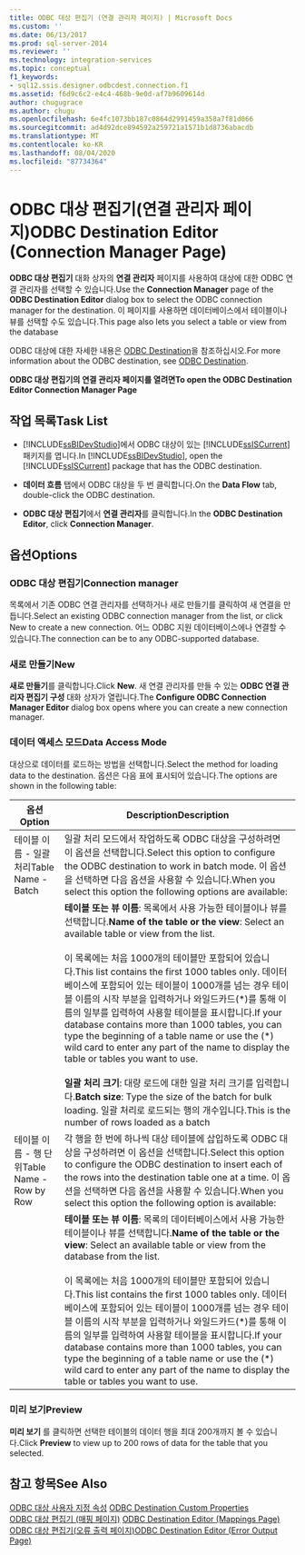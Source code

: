 ```yaml
---
title: ODBC 대상 편집기 (연결 관리자 페이지) | Microsoft Docs
ms.custom: ''
ms.date: 06/13/2017
ms.prod: sql-server-2014
ms.reviewer: ''
ms.technology: integration-services
ms.topic: conceptual
f1_keywords:
- sql12.ssis.designer.odbcdest.connection.f1
ms.assetid: f6d9c6c2-e4c4-468b-9e0d-af7b9609614d
author: chugugrace
ms.author: chugu
ms.openlocfilehash: 6e4fc1073bb187c0864d2991459a358a7f81d066
ms.sourcegitcommit: ad4d92dce894592a259721a1571b1d8736abacdb
ms.translationtype: MT
ms.contentlocale: ko-KR
ms.lasthandoff: 08/04/2020
ms.locfileid: "87734364"
---
```

# <a name="odbc-destination-editor-connection-manager-page"></a><span data-ttu-id="1ca52-102">ODBC 대상 편집기(연결 관리자 페이지)</span><span class="sxs-lookup"><span data-stu-id="1ca52-102">ODBC Destination Editor (Connection Manager Page)</span></span>
  <span data-ttu-id="1ca52-103">**ODBC 대상 편집기** 대화 상자의 **연결 관리자** 페이지를 사용하여 대상에 대한 ODBC 연결 관리자를 선택할 수 있습니다.</span><span class="sxs-lookup"><span data-stu-id="1ca52-103">Use the **Connection Manager** page of the **ODBC Destination Editor** dialog box to select the ODBC connection manager for the destination.</span></span> <span data-ttu-id="1ca52-104">이 페이지를 사용하면 데이터베이스에서 테이블이나 뷰를 선택할 수도 있습니다.</span><span class="sxs-lookup"><span data-stu-id="1ca52-104">This page also lets you select a table or view from the database</span></span>  
  
 <span data-ttu-id="1ca52-105">ODBC 대상에 대한 자세한 내용은 [ODBC Destination](data-flow/odbc-destination.md)을 참조하십시오.</span><span class="sxs-lookup"><span data-stu-id="1ca52-105">For more information about the ODBC destination, see [ODBC Destination](data-flow/odbc-destination.md).</span></span>  
  
 <span data-ttu-id="1ca52-106">**ODBC 대상 편집기의 연결 관리자 페이지를 열려면**</span><span class="sxs-lookup"><span data-stu-id="1ca52-106">**To open the ODBC Destination Editor Connection Manager Page**</span></span>  
  
## <a name="task-list"></a><span data-ttu-id="1ca52-107">작업 목록</span><span class="sxs-lookup"><span data-stu-id="1ca52-107">Task List</span></span>  
  
-   <span data-ttu-id="1ca52-108">[!INCLUDE[ssBIDevStudio](../includes/ssbidevstudio-md.md)]에서 ODBC 대상이 있는 [!INCLUDE[ssISCurrent](../includes/ssiscurrent-md.md)] 패키지를 엽니다.</span><span class="sxs-lookup"><span data-stu-id="1ca52-108">In [!INCLUDE[ssBIDevStudio](../includes/ssbidevstudio-md.md)], open the [!INCLUDE[ssISCurrent](../includes/ssiscurrent-md.md)] package that has the ODBC destination.</span></span>  
  
-   <span data-ttu-id="1ca52-109">**데이터 흐름** 탭에서 ODBC 대상을 두 번 클릭합니다.</span><span class="sxs-lookup"><span data-stu-id="1ca52-109">On the **Data Flow** tab, double-click the ODBC destination.</span></span>  
  
-   <span data-ttu-id="1ca52-110">**ODBC 대상 편집기**에서 **연결 관리자**를 클릭합니다.</span><span class="sxs-lookup"><span data-stu-id="1ca52-110">In the **ODBC Destination Editor**, click **Connection Manager**.</span></span>  
  
## <a name="options"></a><span data-ttu-id="1ca52-111">옵션</span><span class="sxs-lookup"><span data-stu-id="1ca52-111">Options</span></span>  
  
### <a name="connection-manager"></a><span data-ttu-id="1ca52-112">ODBC 대상 편집기</span><span class="sxs-lookup"><span data-stu-id="1ca52-112">Connection manager</span></span>  
 <span data-ttu-id="1ca52-113">목록에서 기존 ODBC 연결 관리자를 선택하거나 새로 만들기를 클릭하여 새 연결을 만듭니다.</span><span class="sxs-lookup"><span data-stu-id="1ca52-113">Select an existing ODBC connection manager from the list, or click New to create a new connection.</span></span> <span data-ttu-id="1ca52-114">어느 ODBC 지원 데이터베이스에나 연결할 수 있습니다.</span><span class="sxs-lookup"><span data-stu-id="1ca52-114">The connection can be to any ODBC-supported database.</span></span>  
  
### <a name="new"></a><span data-ttu-id="1ca52-115">새로 만들기</span><span class="sxs-lookup"><span data-stu-id="1ca52-115">New</span></span>  
 <span data-ttu-id="1ca52-116">**새로 만들기**를 클릭합니다.</span><span class="sxs-lookup"><span data-stu-id="1ca52-116">Click **New**.</span></span> <span data-ttu-id="1ca52-117">새 연결 관리자를 만들 수 있는 **ODBC 연결 관리자 편집기 구성** 대화 상자가 열립니다.</span><span class="sxs-lookup"><span data-stu-id="1ca52-117">The **Configure ODBC Connection Manager Editor** dialog box opens where you can create a new connection manager.</span></span>  
  
### <a name="data-access-mode"></a><span data-ttu-id="1ca52-118">데이터 액세스 모드</span><span class="sxs-lookup"><span data-stu-id="1ca52-118">Data Access Mode</span></span>  
 <span data-ttu-id="1ca52-119">대상으로 데이터를 로드하는 방법을 선택합니다.</span><span class="sxs-lookup"><span data-stu-id="1ca52-119">Select the method for loading data to the destination.</span></span> <span data-ttu-id="1ca52-120">옵션은 다음 표에 표시되어 있습니다.</span><span class="sxs-lookup"><span data-stu-id="1ca52-120">The options are shown in the following table:</span></span>  
  
|<span data-ttu-id="1ca52-121">옵션</span><span class="sxs-lookup"><span data-stu-id="1ca52-121">Option</span></span>|<span data-ttu-id="1ca52-122">Description</span><span class="sxs-lookup"><span data-stu-id="1ca52-122">Description</span></span>|  
|------------|-----------------|  
|<span data-ttu-id="1ca52-123">테이블 이름 - 일괄 처리</span><span class="sxs-lookup"><span data-stu-id="1ca52-123">Table Name - Batch</span></span>|<span data-ttu-id="1ca52-124">일괄 처리 모드에서 작업하도록 ODBC 대상을 구성하려면 이 옵션을 선택합니다.</span><span class="sxs-lookup"><span data-stu-id="1ca52-124">Select this option to configure the ODBC destination to work in batch mode.</span></span> <span data-ttu-id="1ca52-125">이 옵션을 선택하면 다음 옵션을 사용할 수 있습니다.</span><span class="sxs-lookup"><span data-stu-id="1ca52-125">When you select this option the following options are available:</span></span>|  
||<span data-ttu-id="1ca52-126">**테이블 또는 뷰 이름**: 목록에서 사용 가능한 테이블이나 뷰를 선택합니다.</span><span class="sxs-lookup"><span data-stu-id="1ca52-126">**Name of the table or the view**: Select an available table or view from the list.</span></span><br /><br /> <span data-ttu-id="1ca52-127">이 목록에는 처음 1000개의 테이블만 포함되어 있습니다.</span><span class="sxs-lookup"><span data-stu-id="1ca52-127">This list contains the first 1000 tables only.</span></span> <span data-ttu-id="1ca52-128">데이터베이스에 포함되어 있는 테이블이 1000개를 넘는 경우 테이블 이름의 시작 부분을 입력하거나 와일드카드(\*)를 통해 이름의 일부를 입력하여 사용할 테이블을 표시합니다.</span><span class="sxs-lookup"><span data-stu-id="1ca52-128">If your database contains more than 1000 tables, you can type the beginning of a table name or use the (\*) wild card to enter any part of the name to display the table or tables you want to use.</span></span><br /><br /> <span data-ttu-id="1ca52-129">**일괄 처리 크기**: 대량 로드에 대한 일괄 처리 크기를 입력합니다.</span><span class="sxs-lookup"><span data-stu-id="1ca52-129">**Batch size**: Type the size of the batch for bulk loading.</span></span> <span data-ttu-id="1ca52-130">일괄 처리로 로드되는 행의 개수입니다.</span><span class="sxs-lookup"><span data-stu-id="1ca52-130">This is the number of rows loaded as a batch</span></span>|  
|<span data-ttu-id="1ca52-131">테이블 이름 - 행 단위</span><span class="sxs-lookup"><span data-stu-id="1ca52-131">Table Name - Row by Row</span></span>|<span data-ttu-id="1ca52-132">각 행을 한 번에 하나씩 대상 테이블에 삽입하도록 ODBC 대상을 구성하려면 이 옵션을 선택합니다.</span><span class="sxs-lookup"><span data-stu-id="1ca52-132">Select this option to configure the ODBC destination to insert each of the rows into the destination table one at a time.</span></span> <span data-ttu-id="1ca52-133">이 옵션을 선택하면 다음 옵션을 사용할 수 있습니다.</span><span class="sxs-lookup"><span data-stu-id="1ca52-133">When you select this option the following option is available:</span></span>|  
||<span data-ttu-id="1ca52-134">**테이블 또는 뷰 이름**: 목록의 데이터베이스에서 사용 가능한 테이블이나 뷰를 선택합니다.</span><span class="sxs-lookup"><span data-stu-id="1ca52-134">**Name of the table or the view**: Select an available table or view from the database from the list.</span></span><br /><br /> <span data-ttu-id="1ca52-135">이 목록에는 처음 1000개의 테이블만 포함되어 있습니다.</span><span class="sxs-lookup"><span data-stu-id="1ca52-135">This list contains the first 1000 tables only.</span></span> <span data-ttu-id="1ca52-136">데이터베이스에 포함되어 있는 테이블이 1000개를 넘는 경우 테이블 이름의 시작 부분을 입력하거나 와일드카드(\*)를 통해 이름의 일부를 입력하여 사용할 테이블을 표시합니다.</span><span class="sxs-lookup"><span data-stu-id="1ca52-136">If your database contains more than 1000 tables, you can type the beginning of a table name or use the (\*) wild card to enter any part of the name to display the table or tables you want to use.</span></span>|  
  
### <a name="preview"></a><span data-ttu-id="1ca52-137">미리 보기</span><span class="sxs-lookup"><span data-stu-id="1ca52-137">Preview</span></span>  
 <span data-ttu-id="1ca52-138">**미리 보기** 를 클릭하면 선택한 테이블의 데이터 행을 최대 200개까지 볼 수 있습니다.</span><span class="sxs-lookup"><span data-stu-id="1ca52-138">Click **Preview** to view up to 200 rows of data for the table that you selected.</span></span>  
  
## <a name="see-also"></a><span data-ttu-id="1ca52-139">참고 항목</span><span class="sxs-lookup"><span data-stu-id="1ca52-139">See Also</span></span>  
 <span data-ttu-id="1ca52-140">[ODBC 대상 사용자 지정 속성](data-flow/odbc-destination-custom-properties.md) </span><span class="sxs-lookup"><span data-stu-id="1ca52-140">[ODBC Destination Custom Properties](data-flow/odbc-destination-custom-properties.md) </span></span>  
 <span data-ttu-id="1ca52-141">[ODBC 대상 편집기 &#40;매핑 페이지&#41;](../../2014/integration-services/odbc-destination-editor-mappings-page.md) </span><span class="sxs-lookup"><span data-stu-id="1ca52-141">[ODBC Destination Editor &#40;Mappings Page&#41;](../../2014/integration-services/odbc-destination-editor-mappings-page.md) </span></span>  
 [<span data-ttu-id="1ca52-142">ODBC 대상 편집기&#40;오류 출력 페이지&#41;</span><span class="sxs-lookup"><span data-stu-id="1ca52-142">ODBC Destination Editor &#40;Error Output Page&#41;</span></span>](../../2014/integration-services/odbc-destination-editor-error-output-page.md)  
  
  
